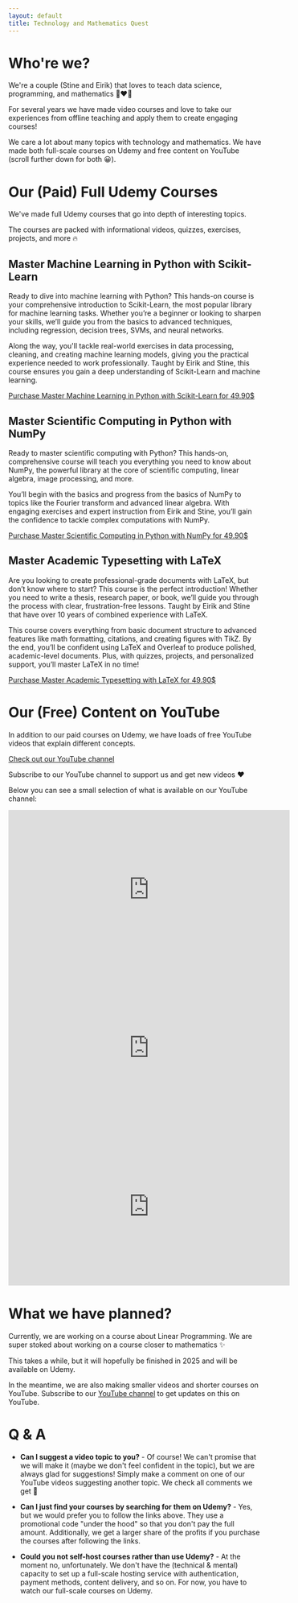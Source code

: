 ```yaml
---
layout: default
title: Technology and Mathematics Quest
---
```


# Who're we?

We're a couple (Stine and Eirik) that loves to teach data science, programming, and mathematics 👩‍❤️‍👨

For several years we have made video courses and love to take our experiences from offline teaching and apply them to create engaging courses!

We care a lot about many topics with technology and mathematics. We have made both full-scale courses on Udemy and free content on YouTube (scroll further down for both &#128512;).

# Our (Paid) Full Udemy Courses

We've made full Udemy courses that go into depth of interesting topics. 

The courses are packed with informational videos, quizzes, exercises, projects, and more 🔥

## Master Machine Learning in Python with Scikit-Learn

Ready to dive into machine learning with Python? This hands-on course is your comprehensive introduction to Scikit-Learn, the most popular library for machine learning tasks. Whether you’re a beginner or looking to sharpen your skills, we’ll guide you from the basics to advanced techniques, including regression, decision trees, SVMs, and neural networks. 

Along the way, you'll tackle real-world exercises in data processing, cleaning, and creating machine learning models, giving you the practical experience needed to work professionally. Taught by Eirik and Stine, this course ensures you gain a deep understanding of Scikit-Learn and machine learning.

[Purchase Master Machine Learning in Python with Scikit-Learn for 49.90$](https://www.udemy.com/course/master-machine-learning-in-python-with-scikit-learn/?couponCode=NOVEMBER_50_OFFER)

## Master Scientific Computing in Python with NumPy

Ready to master scientific computing with Python? This hands-on, comprehensive course will teach you everything you need to know about NumPy, the powerful library at the core of scientific computing, linear algebra, image processing, and more. 

You’ll begin with the basics and progress from the basics of NumPy to topics like the Fourier transform and advanced linear algebra. With engaging exercises and expert instruction from Eirik and Stine, you’ll gain the confidence to tackle complex computations with NumPy.

[Purchase Master Scientific Computing in Python with NumPy for 49.90$](https://www.udemy.com/course/scientific-computing-with-numpy/?couponCode=NOVEMBER_50_OFFER)

## Master Academic Typesetting with LaTeX

Are you looking to create professional-grade documents with LaTeX, but don’t know where to start? This course is the perfect introduction! Whether you need to write a thesis, research paper, or book, we’ll guide you through the process with clear, frustration-free lessons. Taught by Eirik and Stine that have over 10 years of combined experience with LaTeX. 

This course covers everything from basic document structure to advanced features like math formatting, citations, and creating figures with TikZ. By the end, you’ll be confident using LaTeX and Overleaf to produce polished, academic-level documents. Plus, with quizzes, projects, and personalized support, you’ll master LaTeX in no time!

[Purchase Master Academic Typesetting with LaTeX for 49.90$](https://www.udemy.com/course/mastering-latex/?couponCode=NOVEMBER_50_OFFER)

# Our (Free) Content on YouTube

In addition to our paid courses on Udemy, we have loads of free YouTube videos that explain different concepts.

[Check out our YouTube channel](https://www.youtube.com/@TMQuest)

Subscribe to our YouTube channel to support us and get new videos ❤️

Below you can see a small selection of what is available on our YouTube channel:

<iframe width="560" height="315" src="https://www.youtube.com/embed/0tv6ehKCZJQ?si=t66o9O1glb_MB6zm" title="YouTube video player" frameborder="0" allow="accelerometer; autoplay; clipboard-write; encrypted-media; gyroscope; picture-in-picture; web-share" referrerpolicy="strict-origin-when-cross-origin" allowfullscreen></iframe>

<iframe width="560" height="315" src="https://www.youtube.com/embed/NQj87uFm-_s?si=8ad1zltP6t4yHnJd" title="YouTube video player" frameborder="0" allow="accelerometer; autoplay; clipboard-write; encrypted-media; gyroscope; picture-in-picture; web-share" referrerpolicy="strict-origin-when-cross-origin" allowfullscreen></iframe>

<iframe width="560" height="315" src="https://www.youtube.com/embed/C-ewQzv-QH8?si=rPpSWD3mEFWFCyHZ" title="YouTube video player" frameborder="0" allow="accelerometer; autoplay; clipboard-write; encrypted-media; gyroscope; picture-in-picture; web-share" referrerpolicy="strict-origin-when-cross-origin" allowfullscreen></iframe>

# What we have planned?

Currently, we are working on a course about Linear Programming. We are super stoked about working on a course closer to mathematics ✨

This takes a while, but it will hopefully be finished in 2025 and will be available on Udemy.

In the meantime, we are also making smaller videos and shorter courses on YouTube. Subscribe to our [YouTube channel]((https://www.youtube.com/@TMQuest)) to get updates on this on YouTube. 

# Q & A

*   **Can I suggest a video topic to you?** - Of course! We can't promise that we will make it (maybe we don't feel confident in the topic), but we are always glad for suggestions! Simply make a comment on one of our YouTube videos suggesting another topic. We check all comments we get 🥰

*   **Can I just find your courses by searching for them on Udemy?** - Yes, but we would prefer you to follow the links above. They use a promotional code "under the hood" so that you don't pay the full amount. Additionally, we get a larger share of the profits if you purchase the courses after following the links.

*   **Could you not self-host courses rather than use Udemy?** - At the moment no, unfortunately. We don't have the (technical & mental) capacity to set up a full-scale hosting service with authentication, payment methods, content delivery, and so on. For now, you have to watch our full-scale courses on Udemy.
